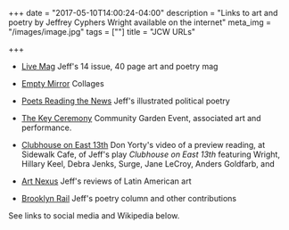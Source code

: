 +++
date = "2017-05-10T14:00:24-04:00"
description = "Links to art and poetry by Jeffrey Cyphers Wright available on the internet"
meta_img = "/images/image.jpg"
tags = [""]
title = "JCW URLs"

+++

+ [Live Mag](http://livemag.org) Jeff's 14 issue, 40 page art and poetry mag

+ [Empty Mirror](http://www.emptymirrorbooks.com/visual-art/insignia-collages-by-jeffrey-cyphers-wright.html) Collages

+ [Poets Reading the News](http://www.poetsreadingthenews.com/?s=jeffrey+cyphers+wright) Jeff's illustrated political poetry

+ [The Key Ceremony](http://communitygardensbrand.com) Community Garden Event, associated art and performance.

+ [Clubhouse on East 13th](https://vimeo.com/72102229) Don Yorty's video of a preview reading, at Sidewalk Cafe, of Jeff's play _Clubhouse on East 13th_ featuring Wright, Hillary Keel, Debra Jenks, Surge, Jane LeCroy, Anders Goldfarb, and 

+ [Art Nexus](http://ow.ly/iVUbm) Jeff's reviews of Latin American art

+ [Brooklyn Rail](http://www.brooklynrail.org/contributor/jeffrey-cyphers-wright) Jeff's poetry column and other contributions

See links to social media and Wikipedia below.



